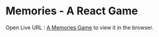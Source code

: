 # Memories - A React Game

Open Live URL : [A Memories Game](https://angry-mccarthy-a09f00.netlify.app/) to view it in the browser.
